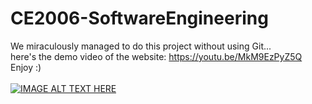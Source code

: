 # CE2006-SoftwareEngineering
We miraculously managed to do this project without using Git... <br>
here's the demo video of the website: https://youtu.be/MkM9EzPyZ5Q <br>
Enjoy :)
<br><br>
[![IMAGE ALT TEXT HERE](http://img.youtube.com/vi/MkM9EzPyZ5Q/0.jpg)](http://www.youtube.com/watch?v=MkM9EzPyZ5Q)
